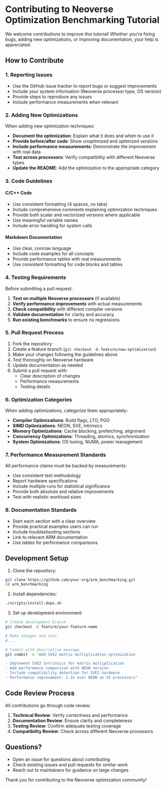 # Contributing to Neoverse Optimization Benchmarking Tutorial

We welcome contributions to improve this tutorial! Whether you're fixing bugs, adding new optimizations, or improving documentation, your help is appreciated.

## How to Contribute

### 1. Reporting Issues
- Use the GitHub issue tracker to report bugs or suggest improvements
- Include your system information (Neoverse processor type, OS version)
- Provide steps to reproduce any issues
- Include performance measurements when relevant

### 2. Adding New Optimizations
When adding new optimization techniques:

- **Document the optimization**: Explain what it does and when to use it
- **Provide before/after code**: Show unoptimized and optimized versions
- **Include performance measurements**: Demonstrate the improvement with real data
- **Test across processors**: Verify compatibility with different Neoverse types
- **Update the README**: Add the optimization to the appropriate category

### 3. Code Guidelines

#### C/C++ Code
- Use consistent formatting (4 spaces, no tabs)
- Include comprehensive comments explaining optimization techniques
- Provide both scalar and vectorized versions where applicable
- Use meaningful variable names
- Include error handling for system calls

#### Markdown Documentation
- Use clear, concise language
- Include code examples for all concepts
- Provide performance tables with real measurements
- Use consistent formatting for code blocks and tables

### 4. Testing Requirements

Before submitting a pull request:

1. **Test on multiple Neoverse processors** (if available)
2. **Verify performance improvements** with actual measurements
3. **Check compatibility** with different compiler versions
4. **Validate documentation** for clarity and accuracy
5. **Run existing benchmarks** to ensure no regressions

### 5. Pull Request Process

1. Fork the repository
2. Create a feature branch (`git checkout -b feature/new-optimization`)
3. Make your changes following the guidelines above
4. Test thoroughly on Neoverse hardware
5. Update documentation as needed
6. Submit a pull request with:
   - Clear description of changes
   - Performance measurements
   - Testing details

### 6. Optimization Categories

When adding optimizations, categorize them appropriately:

- **Compiler Optimizations**: Build flags, LTO, PGO
- **SIMD Optimizations**: NEON, SVE, intrinsics
- **Memory Optimizations**: Cache blocking, prefetching, alignment
- **Concurrency Optimizations**: Threading, atomics, synchronization
- **System Optimizations**: OS tuning, NUMA, power management

### 7. Performance Measurement Standards

All performance claims must be backed by measurements:

- Use consistent test methodology
- Report hardware specifications
- Include multiple runs for statistical significance
- Provide both absolute and relative improvements
- Test with realistic workload sizes

### 8. Documentation Standards

- Start each section with a clear overview
- Provide practical examples users can run
- Include troubleshooting sections
- Link to relevant ARM documentation
- Use tables for performance comparisons

## Development Setup

1. Clone the repository:
```bash
git clone https://github.com/your-org/arm_benchmarking.git
cd arm_benchmarking
```

2. Install dependencies:
```bash
./scripts/install-deps.sh
```

3. Set up development environment:
```bash
# Create development branch
git checkout -b feature/your-feature-name

# Make changes and test
# ...

# Commit with descriptive message
git commit -m "Add SVE2 matrix multiplication optimization

- Implement SVE2 intrinsics for matrix multiplication
- Add performance comparison with NEON version
- Include compatibility detection for SVE2 hardware
- Performance improvement: 2.3x over NEON on V2 processors"
```

## Code Review Process

All contributions go through code review:

1. **Technical Review**: Verify correctness and performance
2. **Documentation Review**: Ensure clarity and completeness
3. **Testing Review**: Confirm adequate testing coverage
4. **Compatibility Review**: Check across different Neoverse processors

## Questions?

- Open an issue for questions about contributing
- Check existing issues and pull requests for similar work
- Reach out to maintainers for guidance on large changes

Thank you for contributing to the Neoverse optimization community!
